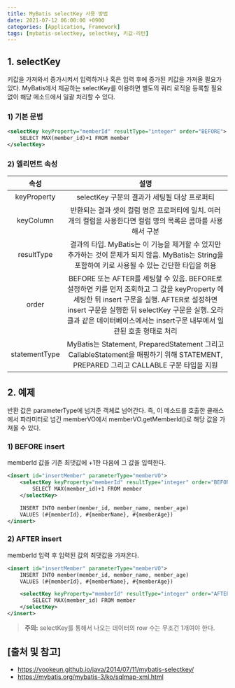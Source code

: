 ```yaml
---
title: MyBatis selectKey 사용 방법
date: 2021-07-12 06:00:00 +0900
categories: [Application, Framework]
tags: [mybatis-selectkey, selectkey, 키값-리턴]
---
```


## 1. selectKey
키값을 가져와서 증가시켜서 입력하거나 혹은 입력 후에 증가된 키값을 가져올 필요가 있다. MyBatis에서 제공하는 selectKey를 이용하면 별도의 쿼리 로직을 등록할 필요 없이 해당 메소드에서 일괄 처리할 수 있다.

### 1) 기본 문법

```xml
<selectKey keyProperty="memberId" resultType="integer" order="BEFORE">
    SELECT MAX(member_id)+1 FROM member
</selectKey>
```

### 2) 엘리먼트 속성

| 속성 | 설명 |
|:---:|:---:|
| keyProperty | selectKey 구문의 결과가 세팅될 대상 프로퍼티 |
| keyColumn | 반환되는 결과 셋의 컬럼 명은 프로퍼티에 일치. 여러 개의 컬럼을 사용한다면 컬럼 명의 목록은 콤마를 사용해서 구분 |
| resultType | 결과의 타입. MyBatis는 이 기능을 제거할 수 있지만 추가하는 것이 문제가 되지 않음. MyBatis는 String을 포함하여 키로 사용될 수 있는 간단한 타입을 허용 |
| order | BEFORE 또는 AFTER를 세팅할 수 있음. BEFORE로 설정하면 키를 먼저 조회하고 그 값을 keyProperty 에 세팅한 뒤 insert 구문을 실행. AFTER로 설정하면 insert 구문을 실행한 뒤 selectKey 구문을 실행. 오라클과 같은 데이터베이스에서는 insert구문 내부에서 일관된 호출 형태로 처리 |
| statementType | MyBatis는 Statement, PreparedStatement 그리고 CallableStatement을 매핑하기 위해 STATEMENT, PREPARED 그리고 CALLABLE 구문 타입을 지원 |

## 2. 예제
반환 값은 parameterType에 넘겨준 객체로 넘어간다. 즉, 이 메소드를 호출한 클래스에서 파라미터로 넘긴 memberVO에서 memberVO.getMemberId()로 해당 값을 가져올 수 있다.

### 1) BEFORE insert
memberId 값을 기존 최댓값에 +1한 다음에 그 값을 입력한다.

```xml
<insert id="insertMember" parameterType="memberVO">
    <selectKey keyProperty="memberId" resultType="integer" order="BEFORE">
        SELECT MAX(member_id)+1 FROM member
    </selectKey>

    INSERT INTO member(member_id, member_name, member_age)
    VALUES (#{memberId}, #{memberName}, #{memberAge})
</insert>
```

### 2) AFTER insert
memberId 입력 후 입력된 값의 최댓값을 가져온다.

```xml
<insert id="insertMember" parameterType="memberVO">
    INSERT INTO member(member_id, member_name, member_age)
    VALUES (#{memberId}, #{memberName}, #{memberAge})

    <selectKey keyProperty="memberId" resultType="integer" order="AFTER">
        SELECT MAX(member_id) FROM member
    </selectKey>
</insert>
```

> __주의:__ selectKey를 통해서 나오는 데이터의 row 수는 무조건 1개여야 한다.

## [출처 및 참고]
* <https://yookeun.github.io/java/2014/07/11/mybatis-selectkey/>
* <https://mybatis.org/mybatis-3/ko/sqlmap-xml.html>
